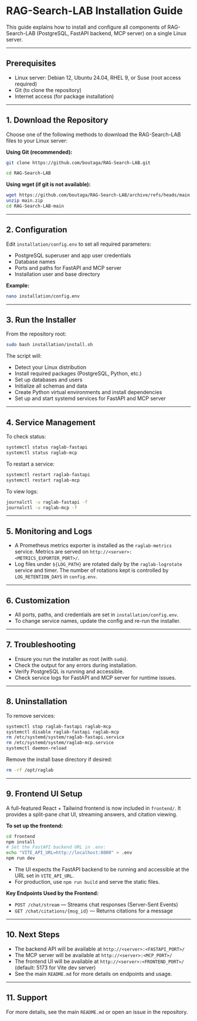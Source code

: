 # RAG-Search-LAB Installation Guide

This guide explains how to install and configure all components of RAG-Search-LAB (PostgreSQL, FastAPI backend, MCP server) on a single Linux server.

---

## Prerequisites

- Linux server: Debian 12, Ubuntu 24.04, RHEL 9, or Suse (root access required)
- Git (to clone the repository)
- Internet access (for package installation)

---

## 1. Download the Repository

Choose one of the following methods to download the RAG-Search-LAB files to your Linux server:

**Using Git (recommended):**
```sh
git clone https://github.com/boutaga/RAG-Search-LAB.git

cd RAG-Search-LAB
```

**Using wget (if git is not available):**
```sh
wget https://github.com/boutaga/RAG-Search-LAB/archive/refs/heads/main.zip
unzip main.zip
cd RAG-Search-LAB-main
```

---

## 2. Configuration

Edit `installation/config.env` to set all required parameters:

- PostgreSQL superuser and app user credentials
- Database names
- Ports and paths for FastAPI and MCP server
- Installation user and base directory

**Example:**
```sh
nano installation/config.env
```

---

## 3. Run the Installer

From the repository root:

```sh
sudo bash installation/install.sh
```

The script will:
- Detect your Linux distribution
- Install required packages (PostgreSQL, Python, etc.)
- Set up databases and users
- Initialize all schemas and data
- Create Python virtual environments and install dependencies
- Set up and start systemd services for FastAPI and MCP server

---

## 4. Service Management

To check status:
```sh
systemctl status raglab-fastapi
systemctl status raglab-mcp
```

To restart a service:
```sh
systemctl restart raglab-fastapi
systemctl restart raglab-mcp
```

To view logs:
```sh
journalctl -u raglab-fastapi -f
journalctl -u raglab-mcp -f
```

---

## 5. Monitoring and Logs

- A Prometheus metrics exporter is installed as the `raglab-metrics` service.
  Metrics are served on `http://<server>:<METRICS_EXPORTER_PORT>/`.
- Log files under `${LOG_PATH}` are rotated daily by the `raglab-logrotate`
  service and timer. The number of rotations kept is controlled by
  `LOG_RETENTION_DAYS` in `config.env`.

---
## 6. Customization

- All ports, paths, and credentials are set in `installation/config.env`.
- To change service names, update the config and re-run the installer.

---

## 7. Troubleshooting

- Ensure you run the installer as root (with `sudo`).
- Check the output for any errors during installation.
- Verify PostgreSQL is running and accessible.
- Check service logs for FastAPI and MCP server for runtime issues.

---

## 8. Uninstallation

To remove services:
```sh
systemctl stop raglab-fastapi raglab-mcp
systemctl disable raglab-fastapi raglab-mcp
rm /etc/systemd/system/raglab-fastapi.service
rm /etc/systemd/system/raglab-mcp.service
systemctl daemon-reload
```
Remove the install base directory if desired:
```sh
rm -rf /opt/raglab
```

---

## 9. Frontend UI Setup

A full-featured React + Tailwind frontend is now included in `frontend/`. It provides a split-pane chat UI, streaming answers, and citation viewing.

**To set up the frontend:**
```sh
cd frontend
npm install
# Set the FastAPI backend URL in .env:
echo "VITE_API_URL=http://localhost:8000" > .env
npm run dev
```
- The UI expects the FastAPI backend to be running and accessible at the URL set in `VITE_API_URL`.
- For production, use `npm run build` and serve the static files.

**Key Endpoints Used by the Frontend:**
- `POST /chat/stream` — Streams chat responses (Server-Sent Events)
- `GET /chat/citations/{msg_id}` — Returns citations for a message

---

## 10. Next Steps

- The backend API will be available at `http://<server>:<FASTAPI_PORT>/`
- The MCP server will be available at `http://<server>:<MCP_PORT>/`
- The frontend UI will be available at `http://<server>:<FRONTEND_PORT>/` (default: 5173 for Vite dev server)
- See the main `README.md` for more details on endpoints and usage.

---

## 11. Support

For more details, see the main `README.md` or open an issue in the repository.
